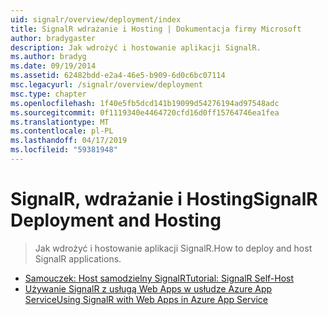 ```yaml
---
uid: signalr/overview/deployment/index
title: SignalR wdrażanie i Hosting | Dokumentacja firmy Microsoft
author: bradygaster
description: Jak wdrożyć i hostowanie aplikacji SignalR.
ms.author: bradyg
ms.date: 09/19/2014
ms.assetid: 62482bdd-e2a4-46e5-b909-6d0c6bc07114
msc.legacyurl: /signalr/overview/deployment
msc.type: chapter
ms.openlocfilehash: 1f40e5fb5dcd141b19099d54276194ad97548adc
ms.sourcegitcommit: 0f1119340e4464720cfd16d0ff15764746ea1fea
ms.translationtype: MT
ms.contentlocale: pl-PL
ms.lasthandoff: 04/17/2019
ms.locfileid: "59381948"
---
```

# <a name="signalr-deployment-and-hosting"></a><span data-ttu-id="d54af-103">SignalR, wdrażanie i Hosting</span><span class="sxs-lookup"><span data-stu-id="d54af-103">SignalR Deployment and Hosting</span></span>

> <span data-ttu-id="d54af-104">Jak wdrożyć i hostowanie aplikacji SignalR.</span><span class="sxs-lookup"><span data-stu-id="d54af-104">How to deploy and host SignalR applications.</span></span>


- [<span data-ttu-id="d54af-105">Samouczek: Host samodzielny SignalR</span><span class="sxs-lookup"><span data-stu-id="d54af-105">Tutorial: SignalR Self-Host</span></span>](tutorial-signalr-self-host.md)
- [<span data-ttu-id="d54af-106">Używanie SignalR z usługą Web Apps w usłudze Azure App Service</span><span class="sxs-lookup"><span data-stu-id="d54af-106">Using SignalR with Web Apps in Azure App Service</span></span>](using-signalr-with-azure-web-sites.md)
